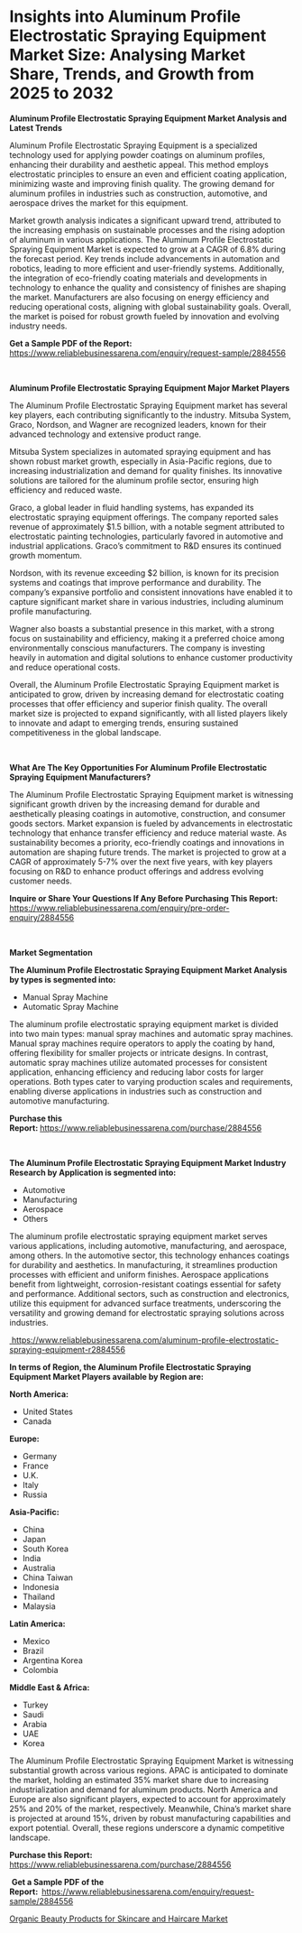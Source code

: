 <p><h1>Insights into Aluminum Profile Electrostatic Spraying Equipment Market Size: Analysing Market Share, Trends, and Growth from 2025 to 2032</h1></p><p><strong>Aluminum Profile Electrostatic Spraying Equipment Market Analysis and Latest Trends</strong></p>
<p><p>Aluminum Profile Electrostatic Spraying Equipment is a specialized technology used for applying powder coatings on aluminum profiles, enhancing their durability and aesthetic appeal. This method employs electrostatic principles to ensure an even and efficient coating application, minimizing waste and improving finish quality. The growing demand for aluminum profiles in industries such as construction, automotive, and aerospace drives the market for this equipment.</p><p>Market growth analysis indicates a significant upward trend, attributed to the increasing emphasis on sustainable processes and the rising adoption of aluminum in various applications. The Aluminum Profile Electrostatic Spraying Equipment Market is expected to grow at a CAGR of 6.8% during the forecast period. Key trends include advancements in automation and robotics, leading to more efficient and user-friendly systems. Additionally, the integration of eco-friendly coating materials and developments in technology to enhance the quality and consistency of finishes are shaping the market. Manufacturers are also focusing on energy efficiency and reducing operational costs, aligning with global sustainability goals. Overall, the market is poised for robust growth fueled by innovation and evolving industry needs.</p></p>
<p><strong>Get a Sample PDF of the Report:&nbsp;</strong> <a href="https://www.reliablebusinessarena.com/enquiry/request-sample/2884556?utm_campaign=2793&utm_medium=2&utm_source=Github&utm_content=ia&utm_term=13032025&utm_id=aluminum-profile-electrostatic-spraying-equipment">https://www.reliablebusinessarena.com/enquiry/request-sample/2884556</a></p>
<p>&nbsp;</p>
<p><strong>Aluminum Profile Electrostatic Spraying Equipment Major Market Players</strong></p>
<p><p>The Aluminum Profile Electrostatic Spraying Equipment market has several key players, each contributing significantly to the industry. Mitsuba System, Graco, Nordson, and Wagner are recognized leaders, known for their advanced technology and extensive product range.</p><p>Mitsuba System specializes in automated spraying equipment and has shown robust market growth, especially in Asia-Pacific regions, due to increasing industrialization and demand for quality finishes. Its innovative solutions are tailored for the aluminum profile sector, ensuring high efficiency and reduced waste.</p><p>Graco, a global leader in fluid handling systems, has expanded its electrostatic spraying equipment offerings. The company reported sales revenue of approximately $1.5 billion, with a notable segment attributed to electrostatic painting technologies, particularly favored in automotive and industrial applications. Graco’s commitment to R&D ensures its continued growth momentum.</p><p>Nordson, with its revenue exceeding $2 billion, is known for its precision systems and coatings that improve performance and durability. The company’s expansive portfolio and consistent innovations have enabled it to capture significant market share in various industries, including aluminum profile manufacturing.</p><p>Wagner also boasts a substantial presence in this market, with a strong focus on sustainability and efficiency, making it a preferred choice among environmentally conscious manufacturers. The company is investing heavily in automation and digital solutions to enhance customer productivity and reduce operational costs.</p><p>Overall, the Aluminum Profile Electrostatic Spraying Equipment market is anticipated to grow, driven by increasing demand for electrostatic coating processes that offer efficiency and superior finish quality. The overall market size is projected to expand significantly, with all listed players likely to innovate and adapt to emerging trends, ensuring sustained competitiveness in the global landscape.</p></p>
<p>&nbsp;</p>
<p><strong>What Are The Key Opportunities For Aluminum Profile Electrostatic Spraying Equipment Manufacturers?</strong></p>
<p><p>The Aluminum Profile Electrostatic Spraying Equipment market is witnessing significant growth driven by the increasing demand for durable and aesthetically pleasing coatings in automotive, construction, and consumer goods sectors. Market expansion is fueled by advancements in electrostatic technology that enhance transfer efficiency and reduce material waste. As sustainability becomes a priority, eco-friendly coatings and innovations in automation are shaping future trends. The market is projected to grow at a CAGR of approximately 5-7% over the next five years, with key players focusing on R&D to enhance product offerings and address evolving customer needs.</p></p>
<p><strong>Inquire or Share Your Questions If Any Before Purchasing This Report:</strong> <a href="https://www.reliablebusinessarena.com/enquiry/pre-order-enquiry/2884556?utm_campaign=2793&utm_medium=2&utm_source=Github&utm_content=ia&utm_term=13032025&utm_id=aluminum-profile-electrostatic-spraying-equipment">https://www.reliablebusinessarena.com/enquiry/pre-order-enquiry/2884556</a></p>
<p>&nbsp;</p>
<p><strong>Market Segmentation</strong></p>
<p><strong>The Aluminum Profile Electrostatic Spraying Equipment Market Analysis by types is segmented into:</strong></p>
<p><ul><li>Manual Spray Machine</li><li>Automatic Spray Machine</li></ul></p>
<p><p>The aluminum profile electrostatic spraying equipment market is divided into two main types: manual spray machines and automatic spray machines. Manual spray machines require operators to apply the coating by hand, offering flexibility for smaller projects or intricate designs. In contrast, automatic spray machines utilize automated processes for consistent application, enhancing efficiency and reducing labor costs for larger operations. Both types cater to varying production scales and requirements, enabling diverse applications in industries such as construction and automotive manufacturing.</p></p>
<p><strong>Purchase this Report:&nbsp;</strong><a href="https://www.reliablebusinessarena.com/purchase/2884556?utm_campaign=2793&utm_medium=2&utm_source=Github&utm_content=ia&utm_term=13032025&utm_id=aluminum-profile-electrostatic-spraying-equipment">https://www.reliablebusinessarena.com/purchase/2884556</a></p>
<p>&nbsp;</p>
<p><strong>The Aluminum Profile Electrostatic Spraying Equipment Market Industry Research by Application is segmented into:</strong></p>
<p><ul><li>Automotive</li><li>Manufacturing</li><li>Aerospace</li><li>Others</li></ul></p>
<p><p>The aluminum profile electrostatic spraying equipment market serves various applications, including automotive, manufacturing, and aerospace, among others. In the automotive sector, this technology enhances coatings for durability and aesthetics. In manufacturing, it streamlines production processes with efficient and uniform finishes. Aerospace applications benefit from lightweight, corrosion-resistant coatings essential for safety and performance. Additional sectors, such as construction and electronics, utilize this equipment for advanced surface treatments, underscoring the versatility and growing demand for electrostatic spraying solutions across industries.</p></p>
<p><a href="https://www.reliablebusinessarena.com/aluminum-profile-electrostatic-spraying-equipment-r2884556?utm_campaign=2793&utm_medium=2&utm_source=Github&utm_content=ia&utm_term=13032025&utm_id=aluminum-profile-electrostatic-spraying-equipment">&nbsp;https://www.reliablebusinessarena.com/aluminum-profile-electrostatic-spraying-equipment-r2884556</a></p>
<p><strong>In terms of Region, the Aluminum Profile Electrostatic Spraying Equipment Market Players available by Region are:</strong></p>
<p>
    <p> <strong> North America: </strong>
        <ul>
            <li>United States</li>
            <li>Canada</li>
        </ul>
        </p> 
    <p> <strong> Europe: </strong>
        <ul>
            <li>Germany</li>
            <li>France</li>
            <li>U.K.</li>
            <li>Italy</li>
            <li>Russia</li>
        </ul>
        </p> 
    <p> <strong> Asia-Pacific: </strong>
        <ul>
            <li>China</li>
            <li>Japan</li>
            <li>South Korea</li>
            <li>India</li>
            <li>Australia</li>
            <li>China Taiwan</li>
            <li>Indonesia</li>
            <li>Thailand</li>
            <li>Malaysia</li>
        </ul>
        </p> 
    <p> <strong> Latin America: </strong>
        <ul>
            <li>Mexico</li>
            <li>Brazil</li>
            <li>Argentina Korea</li>
            <li>Colombia</li>
        </ul>
        </p> 
    <p> <strong> Middle East & Africa: </strong>
        <ul>
            <li>Turkey</li>
            <li>Saudi</li>
            <li>Arabia</li>
            <li>UAE</li>
            <li>Korea</li>
        </ul>
    </p>
    </p>
<p><p>The Aluminum Profile Electrostatic Spraying Equipment Market is witnessing substantial growth across various regions. APAC is anticipated to dominate the market, holding an estimated 35% market share due to increasing industrialization and demand for aluminum products. North America and Europe are also significant players, expected to account for approximately 25% and 20% of the market, respectively. Meanwhile, China’s market share is projected at around 15%, driven by robust manufacturing capabilities and export potential. Overall, these regions underscore a dynamic competitive landscape.</p></p>
<p><strong>Purchase this Report: </strong><a href="https://www.reliablebusinessarena.com/purchase/2884556?utm_campaign=2793&utm_medium=2&utm_source=Github&utm_content=ia&utm_term=13032025&utm_id=aluminum-profile-electrostatic-spraying-equipment">https://www.reliablebusinessarena.com/purchase/2884556</a></p>
<p>&nbsp;<strong>Get a Sample PDF of the Report:&nbsp;&nbsp;</strong><a href="https://www.reliablebusinessarena.com/enquiry/request-sample/2884556?utm_campaign=2793&utm_medium=2&utm_source=Github&utm_content=ia&utm_term=13032025&utm_id=aluminum-profile-electrostatic-spraying-equipment">https://www.reliablebusinessarena.com/enquiry/request-sample/2884556</a></p>
<p><strong></strong></p>
<p><p><a href="https://github.com/berbelsagwan/Market-Research-Report-List-1/blob/main/organic-beauty-products-for-skincare-and-haircare-market.md?utm_campaign=2793&utm_medium=2&utm_source=Github&utm_content=ia&utm_term=13032025&utm_id=aluminum-profile-electrostatic-spraying-equipment">Organic Beauty Products for Skincare and Haircare Market</a></p></p>